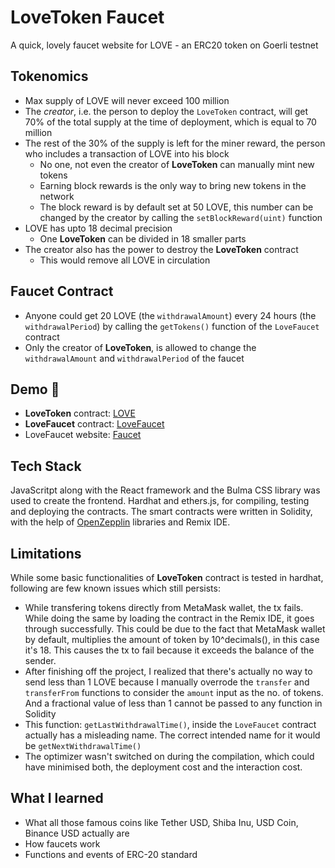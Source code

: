 # LoveToken Faucet

A quick, lovely faucet website for LOVE - an ERC20 token on Goerli testnet

## Tokenomics
- Max supply of LOVE will never exceed 100 million
- The *creator*, i.e. the person to deploy the `LoveToken` contract, will get 70% of the total supply at the time of deployment, which is equal to 70 million
- The rest of the 30% of the supply is left for the miner reward, the person who includes a transaction of LOVE into his block
  - No one, not even the creator of **LoveToken** can manually mint new tokens
  - Earning block rewards is the only way to bring new tokens in the network
  - The block reward is by default set at 50 LOVE, this number can be changed by the creator by calling the `setBlockReward(uint)` function
- LOVE has upto 18 decimal precision
  - One **LoveToken** can be divided in 18 smaller parts
- The creator also has the power to destroy the **LoveToken** contract
  - This would remove all LOVE in circulation

## Faucet Contract
- Anyone could get 20 LOVE (the `withdrawalAmount`) every 24 hours (the `withdrawalPeriod`) by calling the `getTokens()` function of the `LoveFaucet` contract
- Only the creator of **LoveToken**, is allowed to change the `withdrawalAmount` and `withdrawalPeriod` of the faucet

## Demo 🚀
- **LoveToken** contract: [LOVE](https://goerli.etherscan.io/token/0x0203b585f090C7Fd0694003f098cbe0A1F5dbFab)
- **LoveFaucet** contract: [LoveFaucet](https://goerli.etherscan.io/address/0x8263754F5854F0bccb8606af594C667325366abd)
- LoveFaucet website: [Faucet](https://love-token-faucet.vercel.app/)

## Tech Stack
JavaScritpt along with the React framework and the Bulma CSS library was used to create the frontend.
Hardhat and ethers.js, for compiling, testing and deploying the contracts.
The smart contracts were written in Solidity, with the help of [OpenZepplin](https://www.openzeppelin.com/) libraries and Remix IDE.

## Limitations
While some basic functionalities of **LoveToken** contract is tested in hardhat, following are few known issues which still persists:
- While transfering tokens directly from MetaMask wallet, the tx fails. While doing the same by loading the contract in the Remix IDE, it goes through successfully. This could be due to the fact that MetaMask wallet by default, multiplies the amount of token by 10^decimals(), in this case it's 18. This causes the tx to fail because it exceeds the balance of the sender.
- After finishing off the project, I realized that there's actually no way to send less than 1 LOVE because I manually overrode the `transfer` and `transferFrom` functions to consider the `amount` input as the no. of tokens. And a fractional value of less than 1 cannot be passed to any function in Solidity
- This function: `getLastWithdrawalTime()`, inside the `LoveFaucet` contract actually has a misleading name. The correct intended name for it would be `getNextWithdrawalTime()`
- The optimizer wasn't switched on during the compilation, which could have minimised both, the deployment cost and the interaction cost.

## What I learned
- What all those famous coins like Tether USD, Shiba Inu, USD Coin, Binance USD actually are
- How faucets work
- Functions and events of ERC-20 standard
